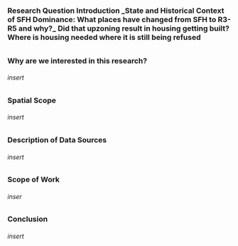 <h3> Research Question Introduction
_State and Historical Context of SFH Dominance: What places have changed from SFH to R3-R5 and why?_ Did that upzoning result in housing getting built? Where is housing needed where it is still being refused
   <h6>
<h3> Why are we interested in this research?
  <h6>insert
<h3>Spatial Scope
  <h6>insert
<h3>Description of Data Sources
  <h6>insert
<h3> Scope of Work
  <h6>inser
<h3>Conclusion
  <h6>insert
